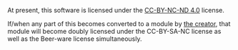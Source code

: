At present, this software is licensed under the [CC-BY-NC-ND 4.0](https://creativecommons.org/licenses/by-nc-nd/4.0/) license.

If/when any part of this becomes converted to a module by [the creator](https://github.com/LumosX), that module will become doubly licensed under the CC-BY-SA-NC license as well as the Beer-ware license simultaneously.
